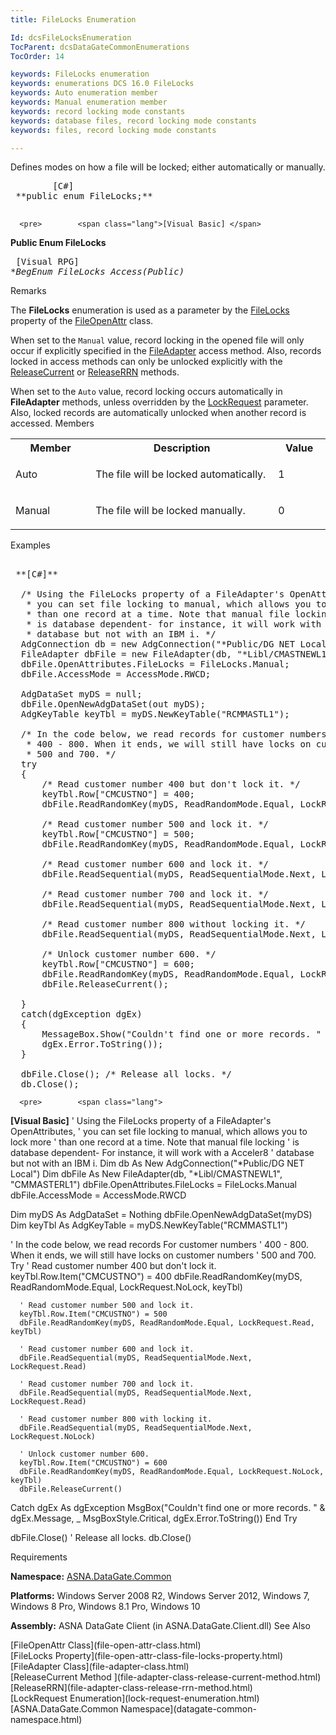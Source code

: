 ```yaml
---
title: FileLocks Enumeration

Id: dcsFileLocksEnumeration
TocParent: dcsDataGateCommonEnumerations
TocOrder: 14

keywords: FileLocks enumeration
keywords: enumerations DCS 16.0 FileLocks
keywords: Auto enumeration member
keywords: Manual enumeration member
keywords: record locking mode constants
keywords: database files, record locking mode constants
keywords: files, record locking mode constants

---
```


Defines modes on how a file will be locked; either automatically or manually. 
<pre>        <span class="lang">[C#]</span>
 **public enum FileLocks;** 
      </pre>
      <pre>        <span class="lang">[Visual Basic] </span>
 **Public Enum FileLocks** 
      </pre>
      <pre class="prettyprint">
        <span class="lang">[Visual RPG]</span>
 **BegEnum FileLocks Access(*Public)** 
      </pre>

Remarks

The <span> **FileLocks** </span> enumeration is used as a parameter by the [ FileLocks](file-open-attr-class-file-locks-property.html) property of the [FileOpenAttr](file-open-attr-class.html) class.

When set to the <code>Manual</code> value, record locking in the opened file will only occur if explicitly specified in the [FileAdapter](file-adapter-class.html) access method. Also, records locked in access methods can only be unlocked explicitly with the [ReleaseCurrent](file-adapter-class-release-current-method.html) or [ReleaseRRN](file-adapter-class-release-rrn-method.html) methods.

When set to the <code>Auto</code> value, record locking occurs automatically in <span> **FileAdapter** </span> methods, unless overridden by the [LockRequest](lock-request-enumeration.html) parameter. Also, locked records are automatically unlocked when another record is accessed.
Members

<table class="dtTABLE" id="Table3" cellspacing="0">
          <colgroup span="1">
            <col span="1" width="10%" style="FONT-WEIGHT: bold" />
            <col span="1" width="30%" />
            <col span="1" width="5%" />
          </colgroup>
          <tr>
            <th colspan="1" rowspan="1">
							Member</th>
            <th colspan="1" rowspan="1">
							Description</th>
            <th colspan="1" rowspan="1">
							Value</th>
          </tr>
          <tr>
            <td colspan="1" rowspan="1" style="height: 43px">

Auto 
</td>
            <td colspan="1" rowspan="1" style="height: 43px">

The file will be locked automatically. 
</td>
            <td colspan="1" rowspan="1" style="height: 43px">

1 
</td>
          </tr>
          <tr>
            <td colspan="1" rowspan="1">

Manual 
</td>
            <td colspan="1" rowspan="1">

The file will be locked manually. 
</td>
            <td colspan="1" rowspan="1">

0 
</td>
          </tr>
</table>

Examples

<pre>        <span class="lang">
 **[C#]** 
        </span>
  /* Using the FileLocks property of a FileAdapter's OpenAttributes,
   * you can set file locking to manual, which allows you to lock more
   * than one record at a time. Note that manual file locking
   * is database dependent- for instance, it will work with a Acceler8
   * database but not with an IBM i. */
  AdgConnection db = new AdgConnection("*Public/DG NET Local");
  FileAdapter dbFile = new FileAdapter(db, "*Libl/CMASTNEWL1", "CMMASTERL1");
  dbFile.OpenAttributes.FileLocks = FileLocks.Manual;
  dbFile.AccessMode = AccessMode.RWCD;

  AdgDataSet myDS = null;
  dbFile.OpenNewAdgDataSet(out myDS);
  AdgKeyTable keyTbl = myDS.NewKeyTable("RCMMASTL1");

  /* In the code below, we read records for customer numbers
   * 400 - 800. When it ends, we will still have locks on customer numbers
   * 500 and 700. */
  try
  {
      /* Read customer number 400 but don't lock it. */
      keyTbl.Row["CMCUSTNO"] = 400;
      dbFile.ReadRandomKey(myDS, ReadRandomMode.Equal, LockRequest.NoLock, keyTbl);

      /* Read customer number 500 and lock it. */
      keyTbl.Row["CMCUSTNO"] = 500;
      dbFile.ReadRandomKey(myDS, ReadRandomMode.Equal, LockRequest.Read, keyTbl);

      /* Read customer number 600 and lock it. */
      dbFile.ReadSequential(myDS, ReadSequentialMode.Next, LockRequest.Read);

      /* Read customer number 700 and lock it. */
      dbFile.ReadSequential(myDS, ReadSequentialMode.Next, LockRequest.Read);

      /* Read customer number 800 without locking it. */
      dbFile.ReadSequential(myDS, ReadSequentialMode.Next, LockRequest.NoLock);

      /* Unlock customer number 600. */
      keyTbl.Row["CMCUSTNO"] = 600;
      dbFile.ReadRandomKey(myDS, ReadRandomMode.Equal, LockRequest.NoLock, keyTbl);
      dbFile.ReleaseCurrent();

  }
  catch(dgException dgEx)
  {
      MessageBox.Show("Couldn't find one or more records. " + dgEx.Message,
      dgEx.Error.ToString());
  }

  dbFile.Close(); /* Release all locks. */
  db.Close();</pre>
      <pre>        <span class="lang">
 **[Visual Basic]** 
        </span>
  ' Using the FileLocks property of a FileAdapter's OpenAttributes,
  ' you can set file locking to manual, which allows you to lock more
  ' than one record at a time. Note that manual file locking
  ' is database dependent- For instance, it will work with a Acceler8
  ' database but not with an IBM i. 
  Dim db As New AdgConnection("*Public/DG NET Local")
  Dim dbFile As New FileAdapter(db, "*Libl/CMASTNEWL1", "CMMASTERL1")
  dbFile.OpenAttributes.FileLocks = FileLocks.Manual
  dbFile.AccessMode = AccessMode.RWCD

  Dim myDS As AdgDataSet = Nothing
  dbFile.OpenNewAdgDataSet(myDS)
  Dim keyTbl As AdgKeyTable = myDS.NewKeyTable("RCMMASTL1")

  ' In the code below, we read records For customer numbers
  ' 400 - 800. When it ends, we will still have locks on customer numbers
  ' 500 and 700. 
  Try
      ' Read customer number 400 but don't lock it. 
      keyTbl.Row.Item("CMCUSTNO") = 400
      dbFile.ReadRandomKey(myDS, ReadRandomMode.Equal, LockRequest.NoLock, keyTbl)

      ' Read customer number 500 and lock it. 
      keyTbl.Row.Item("CMCUSTNO") = 500
      dbFile.ReadRandomKey(myDS, ReadRandomMode.Equal, LockRequest.Read, keyTbl)

      ' Read customer number 600 and lock it. 
      dbFile.ReadSequential(myDS, ReadSequentialMode.Next, LockRequest.Read)

      ' Read customer number 700 and lock it. 
      dbFile.ReadSequential(myDS, ReadSequentialMode.Next, LockRequest.Read)

      ' Read customer number 800 with locking it. 
      dbFile.ReadSequential(myDS, ReadSequentialMode.Next, LockRequest.NoLock)

      ' Unlock customer number 600. 
      keyTbl.Row.Item("CMCUSTNO") = 600
      dbFile.ReadRandomKey(myDS, ReadRandomMode.Equal, LockRequest.NoLock, keyTbl)
      dbFile.ReleaseCurrent()
  Catch dgEx As dgException
      MsgBox("Couldn't find one or more records. " &amp; dgEx.Message, _
      MsgBoxStyle.Critical, dgEx.Error.ToString())
  End Try

  dbFile.Close() ' Release all locks. 
  db.Close()
</pre>

Requirements

**Namespace:** [ ASNA.DataGate.Common](datagate-common-namespace.html) 

**Platforms:** Windows Server 2008 R2, Windows Server 2012, Windows 7, Windows 8 Pro, Windows 8.1 Pro, Windows 10

**Assembly:** ASNA DataGate Client (in ASNA.DataGate.Client.dll)
See Also

<dl />
      [FileOpenAttr Class](file-open-attr-class.html)
      <br />
      [FileLocks Property](file-open-attr-class-file-locks-property.html)
      <br />
      [FileAdapter Class](file-adapter-class.html)
      <br />
      [ReleaseCurrent Method ](file-adapter-class-release-current-method.html)
      <br />
      [ReleaseRRN](file-adapter-class-release-rrn-method.html)
      <br />
      [LockRequest Enumeration](lock-request-enumeration.html)
      <br />
      [ASNA.DataGate.Common Namespace](datagate-common-namespace.html)


